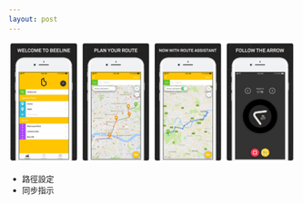 ```yaml
---
layout: post
---
```


![beeline_app](images/nav_img/beeline/app.png)

* 路徑設定
* 同步指示

<!--
    0. logo
    1. panel
    2. features
    3. installation
    4. app view
    -->
